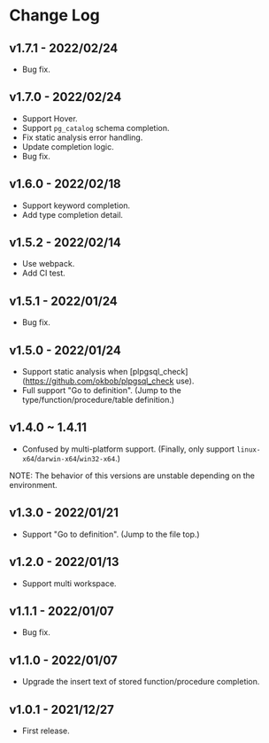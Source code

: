 # Change Log

## v1.7.1 - 2022/02/24
- Bug fix.

## v1.7.0 - 2022/02/24
- Support Hover.
- Support `pg_catalog` schema completion.
- Fix static analysis error handling.
- Update completion logic.
- Bug fix.

## v1.6.0 - 2022/02/18
- Support keyword completion.
- Add type completion detail.

## v1.5.2 - 2022/02/14
- Use webpack.
- Add CI test.

## v1.5.1 - 2022/01/24
- Bug fix.

## v1.5.0 - 2022/01/24
- Support static analysis when [plpgsql_check](https://github.com/okbob/plpgsql_check use).
- Full support "Go to definition". (Jump to the type/function/procedure/table definition.)

## v1.4.0 ~ 1.4.11
- Confused by multi-platform support. (Finally, only support `linux-x64`/`darwin-x64`/`win32-x64`.)

NOTE: The behavior of this versions are unstable depending on the environment.

## v1.3.0 - 2022/01/21
- Support "Go to definition". (Jump to the file top.)

## v1.2.0 - 2022/01/13
- Support multi workspace.

## v1.1.1 - 2022/01/07
- Bug fix.

## v1.1.0 - 2022/01/07
- Upgrade the insert text of stored function/procedure completion.

## v1.0.1 - 2021/12/27
- First release.
